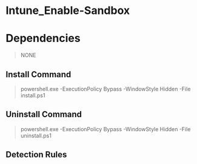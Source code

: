 # Intune_Enable-Sandbox

# Dependencies
> NONE

## Install Command
> powershell.exe -ExecutionPolicy Bypass -WindowStyle Hidden -File install.ps1 

## Uninstall Command
> powershell.exe -ExecutionPolicy Bypass -WindowStyle Hidden -File uninstall.ps1

## Detection Rules
> 
